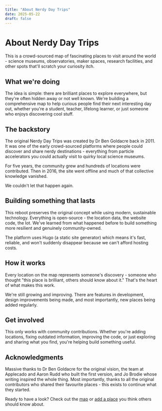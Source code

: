 ```yaml
---
title: "About Nerdy Day Trips"
date: 2025-05-22
draft: false
---
```


# About Nerdy Day Trips

This is a crowd-sourced map of fascinating places to visit around the world - science museums, observatories, maker spaces, research facilities, and other spots that'll scratch your curiosity itch.

## What we're doing

The idea is simple: there are brilliant places to explore everywhere, but they're often hidden away or not well known. We're building a comprehensive map to help curious people find their next interesting day out, whether you're a student, teacher, lifelong learner, or just someone who enjoys discovering cool stuff.

## The backstory

The original Nerdy Day Trips was created by Dr Ben Goldacre back in 2011. It was one of the early crowd-sourced platforms where people could discover and share nerdy destinations - everything from particle accelerators you could actually visit to quirky local science museums.

For five years, the community grew and hundreds of locations were contributed. Then in 2016, the site went offline and much of that collective knowledge vanished.

We couldn't let that happen again.

## Building something that lasts

This reboot preserves the original concept while using modern, sustainable technology. Everything is open-source - the location data, the website code, the lot. We've learned from what happened before to build something more resilient and genuinely community-owned.

The platform uses Hugo (a static site generator) which means it's fast, reliable, and won't suddenly disappear because we can't afford hosting costs.

## How it works

Every location on the map represents someone's discovery - someone who thought "this place is brilliant, others should know about it." That's the heart of what makes this work.

We're still growing and improving. There are features in development, design improvements being made, and most importantly, new places being added regularly.

## Get involved

This only works with community contributions. Whether you're adding locations, fixing outdated information, improving the code, or just exploring and sharing what you find, you're helping build something useful.

## Acknowledgments

Massive thanks to Dr Ben Goldacre for the original vision, the team at Applecado and Aaron Rudd who built the first version, and Jo Brodie whose writing inspired the whole thing. Most importantly, thanks to all the original contributors who shared their favourite places - this exists to continue what they started.

Ready to have a look? Check out the [map](/) or [add a place](https://add.nerdydaytrips.org/) you think others should know about.